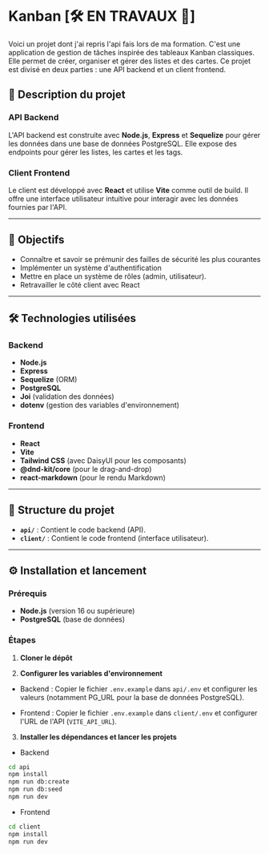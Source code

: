 # Kanban [🛠️ EN TRAVAUX 🚧]

Voici un projet dont j'ai repris l'api fais lors de ma formation. C'est une application de gestion de tâches inspirée des tableaux Kanban classiques. Elle permet de créer, organiser et gérer des listes et des cartes. Ce projet est divisé en deux parties : une API backend et un client frontend.

## 📝 Description du projet

### API Backend

L'API backend est construite avec **Node.js**, **Express** et **Sequelize** pour gérer les données dans une base de données PostgreSQL. Elle expose des endpoints pour gérer les listes, les cartes et les tags.

### Client Frontend

Le client est développé avec **React** et utilise **Vite** comme outil de build. Il offre une interface utilisateur intuitive pour interagir avec les données fournies par l'API.

---

## 🚀 Objectifs

- Connaître et savoir se prémunir des failles de sécurité les plus courantes
- Implémenter un système d'authentification
- Mettre en place un système de rôles (admin, utilisateur).
- Retravailler le côté client avec React

---

## 🛠️ Technologies utilisées

### Backend

- **Node.js**
- **Express**
- **Sequelize** (ORM)
- **PostgreSQL**
- **Joi** (validation des données)
- **dotenv** (gestion des variables d'environnement)

### Frontend

- **React**
- **Vite**
- **Tailwind CSS** (avec DaisyUI pour les composants)
- **@dnd-kit/core** (pour le drag-and-drop)
- **react-markdown** (pour le rendu Markdown)

---

## 📂 Structure du projet

- **`api/`** : Contient le code backend (API).
- **`client/`** : Contient le code frontend (interface utilisateur).

---

## ⚙️ Installation et lancement

### Prérequis

- **Node.js** (version 16 ou supérieure)
- **PostgreSQL** (base de données)

### Étapes

1. **Cloner le dépôt**

2. **Configurer les variables d'environnement**

- Backend : Copier le fichier `.env.example` dans `api/.env` et configurer les valeurs (notamment PG_URL pour la base de données PostgreSQL).

- Frontend : Copier le fichier `.env.example` dans `client/.env` et configurer l'URL de l'API (`VITE_API_URL`).

3. **Installer les dépendances et lancer les projets**

- Backend

```sh
cd api
npm install
npm run db:create
npm run db:seed
npm run dev
```

- Frontend

```sh
cd client
npm install
npm run dev
```
